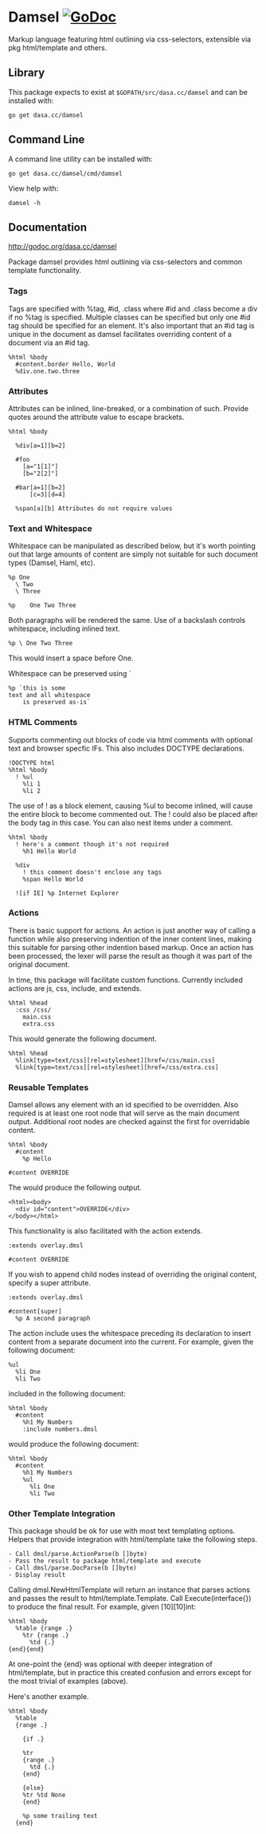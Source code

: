 # Damsel [![GoDoc](https://godoc.org/dasa.cc/damsel?status.svg)](https://godoc.org/dasa.cc/damsel)

Markup language featuring html outlining via css-selectors, extensible via pkg html/template and others.

## Library

This package expects to exist at `$GOPATH/src/dasa.cc/damsel` and can be installed with:

```
go get dasa.cc/damsel
```

## Command Line

A command line utility can be installed with:

```
go get dasa.cc/damsel/cmd/damsel
```

View help with:

```
damsel -h
```

## Documentation

http://godoc.org/dasa.cc/damsel

Package damsel provides html outlining via css-selectors and common template functionality.

### Tags

Tags are specified with %tag, #id, .class where #id and .class become a div
if no %tag is specified. Multiple classes can be specified but only one #id
tag should be specified for an element. It's also important that an #id tag
is unique in the document as damsel facilitates overriding content of a
document via an #id tag.

	%html %body
	  #content.border Hello, World
	  %div.one.two.three

### Attributes

Attributes can be inlined, line-breaked, or a combination of such. Provide
quotes around the attribute value to escape brackets.

	%html %body

	  %div[a=1][b=2]

	  #foo
	    [a="1[1]"]
	    [b="2[2]"]

	  #bar[a=1][b=2]
	      [c=3][d=4]

	  %span[a][b] Attributes do not require values

### Text and Whitespace

Whitespace can be manipulated as described below, but it's worth pointing out that
large amounts of content are simply not suitable for such document types (Damsel, Haml, etc).

	%p One
	  \ Two
	  \ Three

	%p    One Two Three

Both paragraphs will be rendered the same. Use of a backslash controls
whitespace, including inlined text.

	%p \ One Two Three

This would insert a space before One.

Whitespace can be preserved using `

	%p `this is some
	text and all whitespace
	    is preserved as-is`

### HTML Comments

Supports commenting out blocks of code via html comments with optional
text and browser specfic IFs. This also includes DOCTYPE declarations.

	!DOCTYPE html
	%html %body
	  ! %ul
	    %li 1
	    %li 2

The use of ! as a block element, causing %ul to become inlined, will cause the
entire block to become commented out. The ! could also be placed after the
body tag in this case. You can also nest items under a comment.

	%html %body
	  ! here's a comment though it's not required
	    %h1 Hello World

	  %div
	    ! this comment doesn't enclose any tags
	    %span Hello World

	  ![if IE] %p Internet Explorer

### Actions

There is basic support for actions. An action is just another way of calling a function
while also preserving indention of the inner content lines, making this suitable for
parsing other indention based markup. Once an action has been processed, the lexer will parse
the result as though it was part of the original document.

In time, this package will facilitate custom functions. Currently
included actions are js, css, include, and extends.

	%html %head
	  :css /css/
	    main.css
	    extra.css

This would generate the following document.

	%html %head
	  %link[type=text/css][rel=stylesheet][href=/css/main.css]
	  %link[type=text/css][rel=stylesheet][href=/css/extra.css]

### Reusable Templates

Damsel allows any element with an id specified to be overridden. Also required
is at least one root node that will serve as the main document output.
Additional root nodes are checked against the first for overridable content.

	%html %body
	  #content
	    %p Hello

	#content OVERRIDE

The would produce the following output.

	<html><body>
	  <div id="content">OVERRIDE</div>
	</body></html>

This functionality is also facilitated with the action extends.

	:extends overlay.dmsl

	#content OVERRIDE

If you wish to append child nodes instead of overriding the original content, specify a super attribute.

	:extends overlay.dmsl

	#content[super]
	  %p A second paragraph

The action include uses the whitespace preceding its declaration to insert
content from a separate document into the current. For example, given the
following document:

	%ul
	  %li One
	  %li Two

included in the following document:

	%html %body
	  #content
	    %h1 My Numbers
	    :include numbers.dmsl

would produce the following document:

	%html %body
	  #content
	    %h1 My Numbers
	    %ul
	      %li One
	      %li Two

### Other Template Integration

This package should be ok for use with most text templating options. Helpers
that provide integration with html/template take the following steps.

	- Call dmsl/parse.ActionParse(b []byte)
	- Pass the result to package html/template and execute
	- Call dmsl/parse.DocParse(b []byte)
	- Display result

Calling dmsl.NewHtmlTemplate will return an instance that parses actions and passes the result
to html/template.Template. Call Execute(interface{}) to produce the final result. For example, given [10][10]int:

	%html %body
	  %table {range .}
	    %tr {range .}
	      %td {.}
	{end}{end}

At one-point the {end} was optional with deeper integration of html/template, but in practice this created
confusion and errors except for the most trivial of examples (above).

Here's another example.

	%html %body
	  %table
	  {range .}

	    {if .}

	    %tr
	    {range .}
	      %td {.}
	    {end}

	    {else}
	    %tr %td None
	    {end}

	    %p some trailing text
	  {end}
